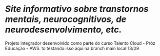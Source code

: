 # *Site informativo sobre transtornos mentais, neurocognitivos, de neurodesenvolvimento, etc.*
Projeto integrador desenvolvido como parte do curso Talento Cloud - Próz Educação - AWS.
to testando isso aqui na branch main local 13/09    
